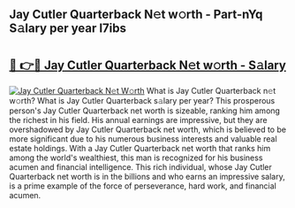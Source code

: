 ## Jay Cutler Quarterback N𝚎t w𝚘rth - Part-nYq S𝚊lary per year I7ibs

# <h2><a href="http://gc48onq.nevu.top/?p=Jay+Cutler+Quarterback">🔗 👉🔴 Jay Cutler Quarterback N𝚎t w𝚘rth - S𝚊lary</a></h2>

[![Jay Cutler Quarterback N𝚎t W𝚘rth](https://i.imgur.com/Oavwk0R.jpeg)](http://gc48onq.nevu.top/?p=Jay+Cutler+Quarterback)
What is Jay Cutler Quarterback n𝚎t w𝚘rth? What is Jay Cutler Quarterback s𝚊lary per year?
This prosperous person's Jay Cutler Quarterback net worth is sizeable, ranking him among the richest in his field. His annual earnings are impressive, but they are overshadowed by Jay Cutler Quarterback net worth, which is believed to be more significant due to his numerous business interests and valuable real estate holdings. With a Jay Cutler Quarterback net worth that ranks him among the world's wealthiest, this man is recognized for his business acumen and financial intelligence. This rich individual, whose Jay Cutler Quarterback net worth is in the billions and who earns an impressive salary, is a prime example of the force of perseverance, hard work, and financial acumen.
